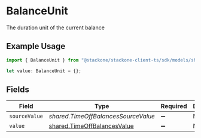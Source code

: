 # BalanceUnit

The duration unit of the current balance

## Example Usage

```typescript
import { BalanceUnit } from "@stackone/stackone-client-ts/sdk/models/shared";

let value: BalanceUnit = {};
```

## Fields

| Field                                                                             | Type                                                                              | Required                                                                          | Description                                                                       |
| --------------------------------------------------------------------------------- | --------------------------------------------------------------------------------- | --------------------------------------------------------------------------------- | --------------------------------------------------------------------------------- |
| `sourceValue`                                                                     | *shared.TimeOffBalancesSourceValue*                                               | :heavy_minus_sign:                                                                | N/A                                                                               |
| `value`                                                                           | [shared.TimeOffBalancesValue](../../../sdk/models/shared/timeoffbalancesvalue.md) | :heavy_minus_sign:                                                                | N/A                                                                               |